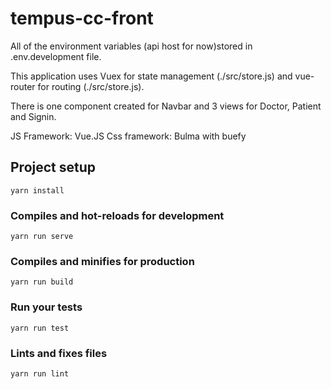 # tempus-cc-front

All of the environment variables (api host for now)stored in .env.development file.

This application uses Vuex for state management (./src/store.js) and vue-router for routing (./src/store.js).

There is one component created for Navbar and 3 views for Doctor, Patient and Signin.

JS Framework: Vue.JS
Css framework: Bulma with buefy 


## Project setup
```
yarn install
```

### Compiles and hot-reloads for development
```
yarn run serve
```

### Compiles and minifies for production
```
yarn run build
```

### Run your tests
```
yarn run test
```

### Lints and fixes files
```
yarn run lint
```
